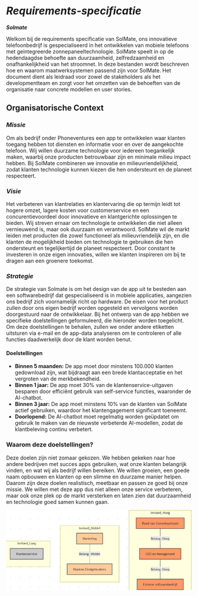 # _Requirements-specificatie_
***Solmate***

Welkom bij de requirements specificatie van SolMate, ons innovatieve telefoonbedrijf is gespecialiseerd in het ontwikkelen van mobiele telefoons met geintegreerde zonnepaneeltechnologie.
SolMate speelt in op de hedendaagdse behoefte aan duurzaamheid, zelfredzaamheid en onafhankelijkheid van het stroomnet. In deze bestanden wordt beschreven hoe en waarom maatwerksystemen passend zijn voor SolMate.
Het document dient als leidraad voor zowel de stakeholders als het developmentteam en zorgt voor het omzetten van de behoeften van de organisatie naar concrete modellen en user stories.



## Organisatorische Context

### _Missie_
Om als bedrijf onder Phoneventures een app te ontwikkelen waar klanten toegang hebben tot diensten en informatie voor en over de aangekochte telefoon. Wij willen duurzame technologie voor iedereen toegankelijk maken, waarbij onze producten betrouwbaar zijn en minimale milieu impact hebben. Bij SolMate combineren we innovatie en milieuvriendelijkheid, zodat klanten technologie kunnen kiezen die hen ondersteunt en de planeet respecteert.

### _Visie_
Het verbeteren van klantrelaties en klantervaring die op termijn leidt tot hogere omzet, lagere kosten voor customerservice en een concurentievoordeel door innovatieve en klantgerichte oplossingen te bieden. Wij streven ernaar om technologie te ontwikkelen die niet alleen vernieuwend is, maar ook duurzaam en verantwoord. SolMate wil de markt leiden met producten die zowel functioneel als milieuvriendelijk zijn, en die klanten de mogelijkheid bieden om technologie te gebruiken die hen ondersteunt en tegelijkertijd de planeet respecteert. Door constant te investeren in onze eigen innovaties, willen we klanten inspireren om bij te dragen aan een groenere toekomst.

### _Strategie_
De strategie van Solmate is om het design van de app uit te besteden aan een softwarebedrijf dat gespecialiseerd is in mobiele applicaties, aangezien ons bedrijf zich voornamelijk richt op hardware. De eisen voor het product zullen door ons eigen bedrijf worden opgesteld en vervolgens worden doorgestuurd naar de ontwikkelaar.
Bij het ontwerp van de app hebben we specifieke doelstellingen geformuleerd, die hieronder worden toegelicht. Om deze doelstellingen te behalen, zullen we onder andere etiketten uitsturen via e-mail en de app-data analyseren om te controleren of alle functies daadwerkelijk door de klant worden benut.

#### Doelstellingen
- **Binnen 5 maanden:** De app moet door minstens 100.000 klanten gedownload zijn, wat bijdraagt aan een brede klantacceptatie en het vergroten van de merkbekendheid.
- **Binnen 1 jaar:** De app moet 30% van de klantenservice-uitgaven besparen door efficiënt gebruik van self-service functies, waaronder de AI-chatbot.
- **Binnen 3 jaar:** De app moet minstens 10% van de klanten van SolMate actief gebruiken, waardoor het klantengagement significant toeneemt.
- **Doorlopend:** De AI-chatbot moet regelmatig worden geüpdatet om gebruik te maken van de nieuwste verbeterde AI-modellen, zodat de klantbeleving continu verbetert.

### Waarom deze doelstellingen?
Deze doelen zijn niet zomaar gekozen. We hebben gekeken naar hoe andere bedrijven met succes apps gebruiken, wat onze klanten belangrijk vinden, en wat wij als bedrijf willen bereiken. We willen groeien, een goede naam opbouwen en klanten op een slimme en duurzame manier helpen. Daarom zijn deze doelen realistisch, meetbaar en passen ze goed bij onze missie.
 We willen met deze app dus niet alleen onze service verbeteren, maar ook onze plek op de markt versterken en laten zien dat duurzaamheid en technologie goed samen kunnen gaan.



![stakeholder](stakeholderanalyse.png)

